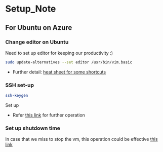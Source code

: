 # Setup_Note

## For Ubuntu on Azure

### Change editor on Ubuntu
Need to set up editor for keeping our productivity :)

```sh
sudo update-alternatives --set editor /usr/bin/vim.basic
```

- Further detail: [heat sheet for some shortcuts](https://vim.rtorr.com/)

### SSH set-up

```sh
ssh-keygen
```
Set up 

- Refer [this link](https://docs.microsoft.com/en-us/azure/devops/repos/git/use-ssh-keys-to-authenticate?view=azure-devops#step-1-create-your-ssh-keys) for further operation

### Set up shutdown time
In case that we miss to stop the vm, this operation could be effective [this link](https://docs.microsoft.com/en-us/azure/machine-learning/how-to-create-manage-compute-instance?tabs=python#schedule-automatic-start-and-stop-preview)





